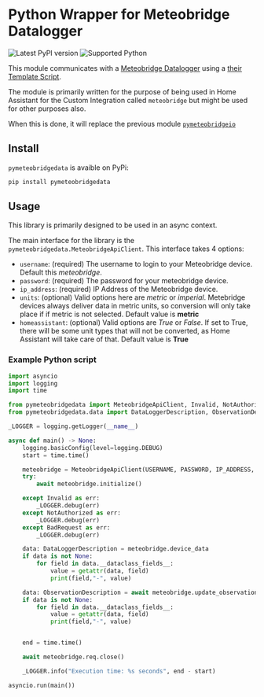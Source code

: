 # Python Wrapper for Meteobridge Datalogger

![Latest PyPI version](https://img.shields.io/pypi/v/pymeteobridgedata) ![Supported Python](https://img.shields.io/pypi/pyversions/pymeteobridgedata)

This module communicates with a [Meteobridge Datalogger](https://www.meteobridge.com/wiki/index.php/Home) using a [their Template Script](https://www.meteobridge.com/wiki/index.php/Add-On_Services).

The module is primarily written for the purpose of being used in Home Assistant for the Custom Integration called `meteobridge` but might be used for other purposes also.

When this is done, it will replace the previous module [`pymeteobridgeio`](https://github.com/briis/pymeteobridgeio)

## Install

`pymeteobridgedata` is avaible on PyPi:

```bash
pip install pymeteobridgedata
```

## Usage

This library is primarily designed to be used in an async context.

The main interface for the library is the `pymeteobridgedata.MeteobridgeApiClient`. This interface takes 4 options:

* `username`: (required) The username to login to your Meteobridge device. Default this *meteobridge*.
* `password`: (required) The password for your meteobridge device.
* `ip_address`: (required) IP Address of the Meteobridge device.
* `units`: (optional) Valid options here are *metric* or *imperial*. Metebridge devices always deliver data in metric units, so conversion will only take place if if metric is not selected. Default value is **metric**
* `homeassistant`: (optional) Valid options are *True* or *False*. If set to True, there will be some unit types that will not be converted, as Home Assistant will take care of that. Default value is **True**

### Example Python script

```python
import asyncio
import logging
import time

from pymeteobridgedata import MeteobridgeApiClient, Invalid, NotAuthorized, BadRequest
from pymeteobridgedata.data import DataLoggerDescription, ObservationDescription

_LOGGER = logging.getLogger(__name__)

async def main() -> None:
    logging.basicConfig(level=logging.DEBUG)
    start = time.time()

    meteobridge = MeteobridgeApiClient(USERNAME, PASSWORD, IP_ADDRESS, homeassistant=False, units="imperial")
    try:
        await meteobridge.initialize()

    except Invalid as err:
        _LOGGER.debug(err)
    except NotAuthorized as err:
        _LOGGER.debug(err)
    except BadRequest as err:
        _LOGGER.debug(err)

    data: DataLoggerDescription = meteobridge.device_data
    if data is not None:
        for field in data.__dataclass_fields__:
            value = getattr(data, field)
            print(field,"-", value)

    data: ObservationDescription = await meteobridge.update_observations()
    if data is not None:
        for field in data.__dataclass_fields__:
            value = getattr(data, field)
            print(field,"-", value)


    end = time.time()

    await meteobridge.req.close()

    _LOGGER.info("Execution time: %s seconds", end - start)

asyncio.run(main())
```
